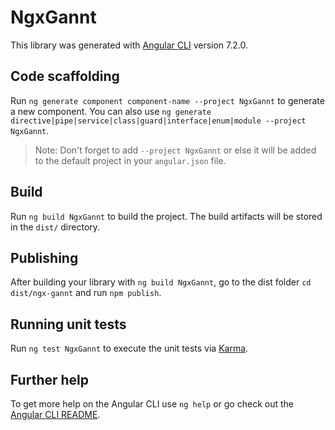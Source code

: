 # NgxGannt

This library was generated with [Angular CLI](https://github.com/angular/angular-cli) version 7.2.0.

## Code scaffolding

Run `ng generate component component-name --project NgxGannt` to generate a new component. You can also use `ng generate directive|pipe|service|class|guard|interface|enum|module --project NgxGannt`.
> Note: Don't forget to add `--project NgxGannt` or else it will be added to the default project in your `angular.json` file. 

## Build

Run `ng build NgxGannt` to build the project. The build artifacts will be stored in the `dist/` directory.

## Publishing

After building your library with `ng build NgxGannt`, go to the dist folder `cd dist/ngx-gannt` and run `npm publish`.

## Running unit tests

Run `ng test NgxGannt` to execute the unit tests via [Karma](https://karma-runner.github.io).

## Further help

To get more help on the Angular CLI use `ng help` or go check out the [Angular CLI README](https://github.com/angular/angular-cli/blob/master/README.md).
